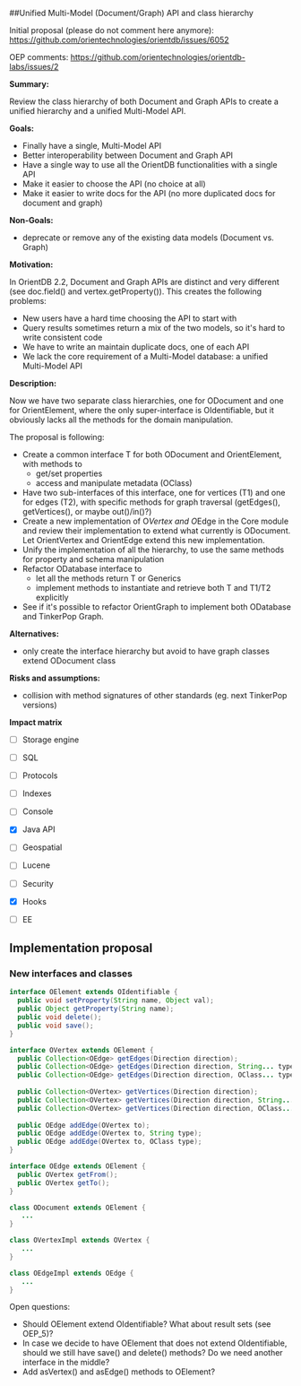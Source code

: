 ##Unified Multi-Model (Document/Graph) API and class hierarchy 


Initial proposal (please do not comment here anymore):  https://github.com/orientechnologies/orientdb/issues/6052

OEP comments: https://github.com/orientechnologies/orientdb-labs/issues/2

**Summary:**

Review the class hierarchy of both Document and Graph APIs to create a unified hierarchy and a unified Multi-Model API.

**Goals:**
- Finally have a single, Multi-Model API
- Better interoperability between Document and Graph API
- Have a single way to use all the OrientDB functionalities with a single API
- Make it easier to choose the API (no choice at all)
- Make it easier to write docs for the API (no more duplicated docs for document and graph)

**Non-Goals:**

- deprecate or remove any of the existing data models (Document vs. Graph)


**Motivation:**

In OrientDB 2.2, Document and Graph APIs are distinct and very different (see doc.field() and vertex.getProperty()). 
This creates the following problems:
- New users have a hard time choosing the API to start with
- Query results sometimes return a mix of the two models, so it's hard to write consistent code
- We have to write an maintain duplicate docs, one of each API
- We lack the core requirement of a Multi-Model database: a unified Multi-Model API


**Description:**

Now we have two separate class hierarchies, one for ODocument and one for OrientElement, where the only super-interface is OIdentifiable, but it obviously lacks all the methods for the domain manipulation.

The proposal is following:
- Create a common interface T for both ODocument and OrientElement, with methods to 
  - get/set properties
  - access and manipulate metadata (OClass)
- Have two sub-interfaces of this interface, one for vertices (T1) and one for edges (T2), with specific methods for graph traversal (getEdges(), getVertices(), or maybe out()/in()?)
- Create a new implementation of O*Vertex and O*Edge in the Core module and review their implementation to extend what currently is ODocument. Let OrientVertex and OrientEdge extend this new implementation.
- Unify the implementation of all the hierarchy, to use the same methods for property and schema manipulation
- Refactor ODatabase interface to
  - let all the methods return T or Generics<T>
  - implement methods to instantiate and retrieve both T and T1/T2 explicitly
- See if it's possible to refactor OrientGraph to implement both ODatabase and TinkerPop Graph.

**Alternatives:**

- only create the interface hierarchy but avoid to have graph classes extend ODocument class

**Risks and assumptions:**

- collision with method signatures of other standards (eg. next TinkerPop versions)

**Impact matrix**

- [ ] Storage engine
- [ ] SQL
- [ ] Protocols
- [ ] Indexes
- [ ] Console
- [x] Java API
- [ ] Geospatial
- [ ] Lucene
- [ ] Security
- [x] Hooks
- [ ] EE


## Implementation proposal

### New interfaces and classes

```java
interface OElement extends OIdentifiable {
  public void setProperty(String name, Object val);
  public Object getProperty(String name);
  public void delete();
  public void save();
}
```

```java
interface OVertex extends OElement {
  public Collection<OEdge> getEdges(Direction direction);
  public Collection<OEdge> getEdges(Direction direction, String... type);
  public Collection<OEdge> getEdges(Direction direction, OClass... type);
  
  public Collection<OVertex> getVertices(Direction direction);
  public Collection<OVertex> getVertices(Direction direction, String... type);
  public Collection<OVertex> getVertices(Direction direction, OClass... type);
  
  public OEdge addEdge(OVertex to);
  public OEdge addEdge(OVertex to, String type);
  public OEdge addEdge(OVertex to, OClass type);
}
```

```java
interface OEdge extends OElement {
  public OVertex getFrom();
  public OVertex getTo();
}
```

```java
class ODocument extends OElement {
   ...
}
```

```java
class OVertexImpl extends OVertex {
   ...
}
```

```java
class OEdgeImpl extends OEdge {
   ...
}
```

Open questions:
- Should OElement extend OIdentifiable? What about result sets (see OEP_5)?
- In case we decide to have OElement that does not extend OIdentifiable, should we still have save() and delete() methods? Do we need another interface in the middle?
- Add asVertex() and asEdge() methods to OElement?
